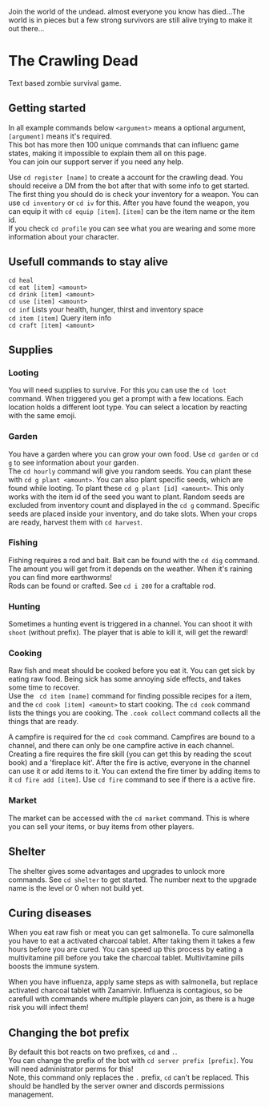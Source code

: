 Join the world of the undead. almost everyone you know has died...The world is in pieces but a few strong survivors are still alive trying to make it out there...
# The Crawling Dead
Text based zombie survival game. 
## Getting started

In all example commands below `<argument>` means a optional argument, `[argument]` means it's required.  
This bot has more then 100 unique commands that can influenc game states, making it impossible to explain them all on this page.  
You can join our support server if you need any help. 

Use `cd register [name]` to create a account for the crawling dead. You should receive a DM from the bot after that with some info to get started.  
The first thing you should do is check your inventory for a weapon. You can use `cd inventory` or `cd iv` for this. After you have found the weapon, 
you can equip it with `cd equip [item]`. `[item]` can be the item name or the item id.  
If you check `cd profile` you can see what you are wearing and some more information about your character.
## Usefull commands to stay alive
`cd heal`  
`cd eat [item] <amount>`  
`cd drink [item] <amount>`  
`cd use [item] <amount>`  
`cd inf` Lists your health, hunger, thirst and inventory space  
`cd item [item]` Query item info  
`cd craft [item] <amount>`
## Supplies
### Looting
You will need supplies to survive. For this you can use the `cd loot` command. When triggered you get a prompt with a few locations. Each location holds a different
loot type. You can select a location by reacting with the same emoji.  
### Garden
You have a garden where you can grow your own food. Use `cd garden` or `cd g` to see information about your garden.  
The `cd hourly` command will give you random seeds. You can plant these with `cd g plant <amount>`. You can also plant specific seeds, which are found while looting.
To plant these `cd g plant [id] <amount>`. This only works with the item id of the seed you want to plant. Random seeds are excluded from inventory count and displayed in the `cd g` command.
Specific seeds are placed inside your inventory, and do take slots. When your crops are ready, harvest them with `cd harvest`.
### Fishing
Fishing requires a rod and bait. Bait can be found with the `cd dig` command. The amount you will get from it depends on the weather. When it's raining you can find more earthworms!  
Rods can be found or crafted. See `cd i 200` for a craftable rod.
### Hunting
Sometimes a hunting event is triggered in a channel. You can shoot it with `shoot` (without prefix). The player that is able to kill it, will get the reward!
### Cooking
Raw fish and meat should be cooked before you eat it. You can get sick by eating raw food. Being sick has some annoying side effects, and takes some time to recover.  
Use the ` cd item [name]` command for finding possible recipes for a item, and the `cd cook [item] <amount>` to start cooking.
The `cd cook` command lists the things you are cooking. The `.cook collect` command collects all the things that are ready.
  
A campfire is required for the `cd cook` command. Campfires are bound to a channel, and there can only be one campfire active in each channel.
Creating a fire requires the fire skill (you can get this by reading the scout book) and a 'fireplace kit'. 
After the fire is active, everyone in the channel can use it or add items to it. You can extend the fire timer by adding items to it `cd fire add [item]`. Use `cd fire` command to see if there is a active fire.   

### Market
The market can be accessed with the `cd market` command. This is where you can sell your items, or buy items from other players.
## Shelter
The shelter gives some advantages and upgrades to unlock more commands. See `cd shelter` to get started. The number next to the upgrade name is the level or 0 when not build yet.
## Curing diseases
When you eat raw fish or meat you can get salmonella. To cure salmonella you have to eat a activated charcoal tablet. After taking them it takes a few hours before you are cured.
You can speed up this process by eating a multivitamine pill before you take the charcoal tablet. Multivitamine pills boosts the immune system. 
  
When you have influenza, apply same steps as with salmonella, but replace activated charcoal tablet with Zanamivir. Influenza is contagious, so be carefull with commands where multiple players can join, as there is a huge risk you will infect them!  

## Changing the bot prefix
By default this bot reacts on two prefixes, `cd` and `.`.  
You can change the prefix of the bot with `cd server prefix [prefix]`. You will need administrator perms for this!  
Note, this command only replaces the `.` prefix, `cd` can't be replaced. This should be handled by the server owner and discords permissions management.
